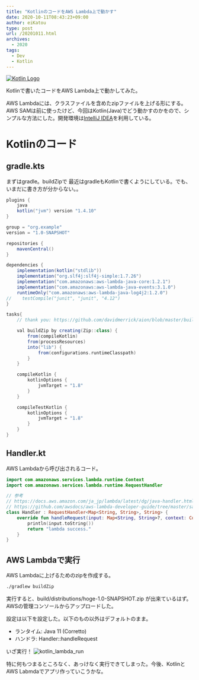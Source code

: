 ```yaml
---
title: "KotlinのコードをAWS Lambda上で動かす"
date: 2020-10-11T08:43:23+09:00
author: eiKatou
type: post
url: /20201011.html
archives:
  - 2020
tags:
  - Dev
  - Kotlin
---
```


[![Kotlin Logo](/uploads/logo/kotlin.png)](https://www.jetbrains.com)

Kotlinで書いたコードをAWS Lambda上で動かしてみた。

AWS Lambdaには、クラスファイルを含めたzipファイルを上げる形にする。AWS SAMは前に使ったけど、今回はKotlin(Java)でどう動かすのかをので、シンプルな方法にした。開発環境は[IntelliJ IDEA](https://www.jetbrains.com/ja-jp/idea/)を利用している。

<!--more-->
# Kotlinのコード
## gradle.kts
まずはgradle。buildZipで
最近はgradleもKotlinで書くようにしている。でも、いまだに書き方が分からない。。

```gradle
plugins {
    java
    kotlin("jvm") version "1.4.10"
}

group = "org.example"
version = "1.0-SNAPSHOT"

repositories {
    mavenCentral()
}

dependencies {
    implementation(kotlin("stdlib"))
    implementation("org.slf4j:slf4j-simple:1.7.26")
    implementation("com.amazonaws:aws-lambda-java-core:1.2.1")
    implementation("com.amazonaws:aws-lambda-java-events:3.1.0")
    runtimeOnly("com.amazonaws:aws-lambda-java-log4j2:1.2.0")
//    testCompile("junit", "junit", "4.12")
}

tasks{
    // thank you: https://github.com/davidmerrick/aion/blob/master/build.gradle.kts

    val buildZip by creating(Zip::class) {
        from(compileKotlin)
        from(processResources)
        into("lib") {
            from(configurations.runtimeClasspath)
        }
    }

    compileKotlin {
        kotlinOptions {
            jvmTarget = "1.8"
        }
    }

    compileTestKotlin {
        kotlinOptions {
            jvmTarget = "1.8"
        }
    }
}
```

## Handler.kt
AWS Lambdaから呼び出されるコード。

```kotlin
import com.amazonaws.services.lambda.runtime.Context
import com.amazonaws.services.lambda.runtime.RequestHandler

// 参考
// https://docs.aws.amazon.com/ja_jp/lambda/latest/dg/java-handler.html
// https://github.com/awsdocs/aws-lambda-developer-guide/tree/master/sample-apps/java-basic/src/main/java/example
class Handler : RequestHandler<Map<String, String>, String> {
    override fun handleRequest(input: Map<String, String>?, context: Context?): String {
        println(input.toString())
        return "lambda success."
    }
}
```

## AWS Lambdaで実行
AWS Lambdaに上げるためのzipを作成する。
```bash
./gradlew buildZip
```

実行すると、build/distributions/hoge-1.0-SNAPSHOT.zip が出来ているはず。AWSの管理コンソールからアップロードした。

設定は以下を設定した。以下のもの以外はデフォルトのまま。
- ランタイム: Java 11 (Corretto)
- ハンドラ: Handler::handleRequest

いざ実行！
![kotlin_lambda_run](/uploads/2020/10/kotlin_lambda_run.png)

特に何もつまるところなく、あっけなく実行できてしまった。今後、KotlinとAWS Labmdaでアプリ作っていこうかな。